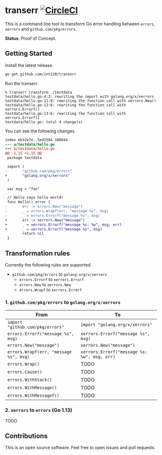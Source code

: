 # transerr [![CircleCI](https://circleci.com/gh/int128/transerr.svg?style=shield)](https://circleci.com/gh/int128/transerr)

This is a command line tool to transform Go error handling between `errors`, `xerrors` and `github.com/pkg/errors`.

**Status**: Proof of Concept.


## Getting Started

Install the latest release.

```sh
go get github.com/int128/transerr
```

Run the transerr.

```
% transerr transform ./testdata
testdata/hello.go:4:2: rewriting the import with golang.org/x/xerrors
testdata/hello.go:11:9: rewriting the function call with xerrors.New()
testdata/hello.go:12:6: rewriting the function call with xerrors.Errorf()
testdata/hello.go:13:6: rewriting the function call with xerrors.Errorf()
testdata/hello.go: total 4 change(s)
```

You can see the following changes.

```patch
index eb32e7e..5ed2504 100644
--- a/testdata/hello.go
+++ b/testdata/hello.go
@@ -1,15 +1,15 @@
 package testdata

 import (
-       "github.com/pkg/errors"
+       "golang.org/x/xerrors"
 )

 var msg = "foo"

 // Hello says hello world!
 func Hello() error {
-       err := errors.New("message")
-       _ = errors.Wrapf(err, "message %s", msg)
-       _ = errors.Errorf("message %s", msg)
+       err := xerrors.New("message")
+       _ = xerrors.Errorf("message %s: %w", msg, err)
+       _ = xerrors.Errorf("message %s", msg)
        return nil
 }
```


## Transformation rules

Currently the following rules are supported.

- `github.com/pkg/errors` to `golang.org/x/xerrors`
  - `errors.Errorf` to `xerrors.Errorf`
  - `errors.New` to `xerrors.New`
  - `errors.Wrapf` to `xerrors.Errorf`

### 1. `github.com/pkg/errors` to `golang.org/x/xerrors`

| From | To |
|------|----|
| `import "github.com/pkg/errors"` | `import "golang.org/x/xerrors"` |
| `errors.Errorf("message %s", msg)` | `xerrors.Errorf("message %s", msg)` |
| `errors.New("message")` | `xerrors.New("message")` |
| `errors.Wrapf(err, "message %s", msg)` | `xerrors.Errorf("message %s: %w", msg, err)` |
| `errors.Wrap()` | TODO |
| `errors.Cause()` | TODO |
| `errors.WithStack()` | TODO |
| `errors.WithMessage()` | TODO |
| `errors.WithMessagef()` | TODO |

### 2. `xerrors` to `errors` (Go 1.13)

TODO


## Contributions

This is an open source software.
Feel free to open issues and pull requests.
